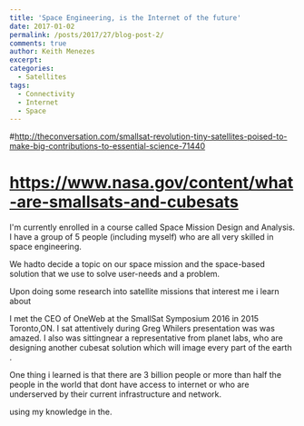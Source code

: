 ```yaml
---
title: 'Space Engineering, is the Internet of the future'
date: 2017-01-02
permalink: /posts/2017/27/blog-post-2/
comments: true
author: Keith Menezes
excerpt:
categories:
  - Satellites
tags:
  - Connectivity
  - Internet
  - Space
---
```


#http://theconversation.com/smallsat-revolution-tiny-satellites-poised-to-make-big-contributions-to-essential-science-71440

# https://www.nasa.gov/content/what-are-smallsats-and-cubesats

I'm currently enrolled in a course called Space Mission Design and Analysis. I have a group of 5 people (including myself) who are all very skilled in space engineering.

We hadto decide a topic on our space mission and the space-based solution that we use to solve user-needs and a problem.

Upon doing some research into satellite missions that interest me i learn about

I met the CEO of OneWeb at the SmallSat Symposium 2016 in 2015 Toronto,ON. I sat attentively during Greg Whilers presentation was was amazed. I also was sittingnear a representative from planet labs, who are designing another cubesat solution which will image every part of the earth .

 One thing i learned is that there are 3 billion people or more than half the people in the world that dont have access to internet or who are underserved by their current infrastructure and network.

 using my knowledge in the.

<div id="fb-root"></div>
<script>(function(d, s, id) {
  var js, fjs = d.getElementsByTagName(s)[0];
  if (d.getElementById(id)) return;
  js = d.createElement(s); js.id = id;
  js.src = "//connect.facebook.net/en_US/sdk.js#xfbml=1&version=v2.8";
  fjs.parentNode.insertBefore(js, fjs);
}(document, 'script', 'facebook-jssdk'));</script>

<div class="fb-like" data-href="http://keithmenezes.ca/posts/2017/01/blog-post-2/" data-layout="standard" data-action="like" data-size="large" data-show-faces="true" data-share="false"></div>

<div class="fb-send" data-href="http://keithmenezes.ca/posts/2017/01/blog-post-2/"></div>

